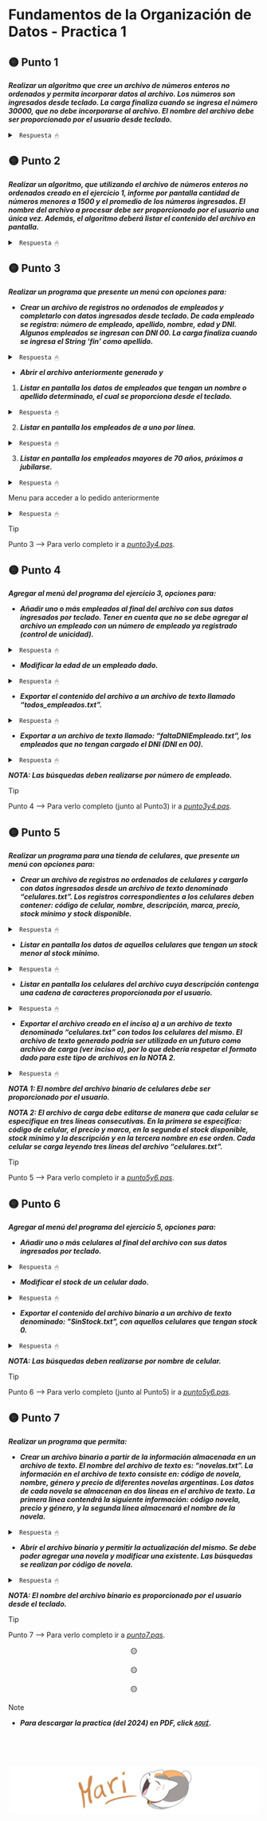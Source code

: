 # Fundamentos de la Organización de Datos - Practica 1


## 🟡 Punto 1

***Realizar un algoritmo que cree un archivo de números enteros no ordenados y permita incorporar datos al archivo. Los números son ingresados desde teclado. La carga finaliza cuando se ingresa el número 30000, que no debe incorporarse al archivo. El nombre del archivo debe ser proporcionado por el usuario desde teclado.***

<details><summary> <code> Respuesta 🖱 </code></summary><br>

~~~
Program punto1;
type
    numeros = file of integer;
procedure recorro(var aN:numeros);
var 
	num:integer;
begin
	reset(aN);
	while (not eof(aN)) do begin
        read(aN,num); 
        writeln(num);
    end;
    close(aN);
end;
var
    archivoN : numeros;
    num : integer;
    nombre : string;
begin
    writeln ('Ingrese el nombre del archivo');
    read(nombre);
    Assign(archivoN,nombre);
    Rewrite(archivoN);
    read(num);
    while (num <> 30000) do begin
        write(archivoN,num);
        read(num);
    end;
    close(archivoN);
    recorro(archivoN);
end.
~~~

</details>

## 🟡 Punto 2

***Realizar un algoritmo, que utilizando el archivo de números enteros no ordenados creado en el ejercicio 1, informe por pantalla cantidad de números menores a 1500 y el promedio de los números ingresados. El nombre del archivo a procesar debe ser proporcionado por el usuario una única vez. Además, el algoritmo deberá listar el contenido del archivo en pantalla.***

<details><summary> <code> Respuesta 🖱 </code></summary><br>

~~~
Program punto2;
type
    numeros = file of integer;
procedure procesar(var aN:numeros; var prom:real; var men:integer);
var 
	num,suma,cant:integer;
begin
	reset(aN);
    suma:=0;
	while (not eof(aN)) do begin
        read(aN,num); 
        writeln(num);
        suma:=suma+num;     {suma y cant son para sacar el promedio}
        cant:=cant+1;
        if (num<1500)then 
            men:=men+1
    end;
    close(aN);
    if (cant<>0) then
        prom:=suma/cant;
end;
var
    archivoN : numeros;
    prom: real;
    num,men: integer;
    nombre : string;
begin
    writeln ('Ingrese el nombre del archivo'); {ingreso nombre y lo asigno al archivo}
    read(nombre);
    Assign(archivoN,nombre);    {conecto nombre fisico y nombre logico}
    Rewrite(archivoN);          {creo el archivo}
    read(num);
    while (num <> 30000) do begin
        write(archivoN,num);
        read(num);
    end;
    close(archivoN);            {cierro el archivo}
    men:=0;
    procesar(archivoN,prom,men);
    WriteLn('Cantidad de numeros menores a 1500: ',men);
    WriteLn('Promedio de los numeros ingresados: ',prom);
end.
~~~

</details>

## 🟡 Punto 3

***Realizar un programa que presente un menú con opciones para:***

* ***Crear un archivo de registros no ordenados de empleados y completarlo con datos ingresados desde teclado. De cada empleado se registra: número de empleado, apellido, nombre, edad y DNI. Algunos empleados se ingresan con DNI 00. La carga finaliza cuando se ingresa el String ‘fin’ como apellido.***

<details><summary> <code> Respuesta 🖱 </code></summary><br>

~~~
Program punto3;
type
    empleR = record
        nro:integer;
        edad:integer;
        dni:integer;
        apell:string[20];
        nomb:string[20];
    end;
    empleado = file of empleR;
{asignar nombre a archivo}
procedure asignar(var arc_emp:empleado);
var
    nombre:string[15];
begin
    WriteLn('Ingrese nombre de archivo: ');
    readln(nombre);
    Assign(arc_emp,nombre);
end;
{cargar empleados hasta ingresar el ape "fin"}
procedure carga(var arc_emp: empleado);
var
    emp:empleR;
begin
    Rewrite(arc_emp);
    WriteLn('Ingrese apellido, numero, edad, dni y nombre: ');
    ReadLn(emp.apell);
    while(emp.apell<>'fin')do begin
      ReadLn(emp.nro);
      ReadLn(emp.edad);
      ReadLn(emp.dni);
      ReadLn(emp.nomb);
      write(arc_emp,emp);
      ReadLn(emp.apell);
    end;
    Close(arc_emp);
end;
{programa principal}
var
    arc_emp:empleado;
begin
    asignar(arc_emp);
    carga(arc_emp);
end.
~~~

</details>

* ***Abrir el archivo anteriormente generado y***

1. ***Listar en pantalla los datos de empleados que tengan un nombre o apellido determinado, el cual se proporciona desde el teclado.***

<details><summary> <code> Respuesta 🖱 </code></summary><br>

~~~
{muestra un empleado en pantalla}
procedure mostrarEmpl(emp:empleR);
begin
    WriteLn('Apellido: ',emp.apell,' | Nombre: ',emp.nomb,' | Nro de empleado: ',
    emp.nro,' | Edad: ',emp.edad,' | DNI: ',emp.dni);
end;
{buscar un empleado a partir de un nombre o un apellido}
procedure buscar(var arc_emp:empleado);
var
    nom_ape:string[20];
    emp:empleR;
begin
    WriteLn('Ingrese nombre o apellido: ');
    ReadLn(nom_ape);
    Reset(arc_emp);
    while(not eof(arc_emp)) do begin
      Read(arc_emp,emp);
      if (emp.nomb=nom_ape)or(emp.apell=nom_ape) then
        mostrarEmpl(emp);
    end;
    Close(arc_emp);
end;
~~~

</details>

2. ***Listar en pantalla los empleados de a uno por línea.***

<details><summary> <code> Respuesta 🖱 </code></summary><br>

~~~
{muestra todos los empleados cargados}
procedure mostrarTodo(var arc_emp:empleado);
var
    emp:empleR;
begin
    Reset(arc_emp);
    while(not eof(arc_emp))do begin
        Read(arc_emp,emp);
        mostrarEmpl(emp); {codigo subido en el inciso anterior}
    end;
    Close(arc_emp);
end;
~~~

</details>

3. ***Listar en pantalla los empleados mayores de 70 años, próximos a jubilarse.***

<details><summary> <code> Respuesta 🖱 </code></summary><br>

~~~
{mostrar empleados mayores de 70 años}
procedure mayoresSetenta(var arc_emp:empleado);
var
    emp:empleR;
begin
    Reset(arc_emp);
    while (not eof(arc_emp)) do begin
        Read(arc_emp,emp);
        if(emp.edad>70)then
          mostrarEmpl(emp); {codigo subido en el inciso anterior}
    end;
    Close(arc_emp);
end;
~~~

</details>

Menu para acceder a lo pedido anteriormente

<details><summary> <code> Respuesta 🖱 </code></summary><br>

~~~
{menu}
procedure menu(var arc_emp:empleado);
var
    opMenu:integer;
begin
    opMenu:=4;
    while(opMenu<>0)do begin
      writeln('Ingrese la opcion que desea');
      writeln('1 --> Buscar empleado por nombre o apellido.');
      writeln('2 --> Mostrar todos los empleados.');
      writeln('3 --> Mostrar los empleados mayores de 70 años.');
      writeln('Cualquier otro --> Salir.');
      read(opMenu);
      case opMenu of
        1:buscar(arc_emp);
        2:mostrarTodo(arc_emp);
        3:mayoresSetenta(arc_emp);
      end;
    end;
end;
~~~

</details>

>[!TIP]
>
> Punto 3 --> Para verlo completo ir a [*punto3y4.pas*](/practica1/punto3y4.pas).

## 🟡 Punto 4

***Agregar al menú del programa del ejercicio 3, opciones para:***

* ***Añadir uno o más empleados al final del archivo con sus datos ingresados por teclado. Tener en cuenta que no se debe agregar al archivo un empleado con un número de empleado ya registrado (control de unicidad).***

<details><summary> <code> Respuesta 🖱 </code></summary><br>

Debo agregar la opcion de carga en el menu (opción = 4). Luego modificar el procedimiento para cargar nuevos empleados preguntando si el número de empleado ya existe, y sino no lo cargo.
Además agrego la función para verificar si el empleado existe (que va a devolver un boolean). Función a continuación:

~~~
{PUNTO4 --> verificar si el empleado a agregar existe o no}
function existe(arc_emp:empleado;integer: nro):boolean;
var
    aux:boolean;
    emp:empleR;
begin
    reset(arc_emp);
    aux:=false;
    while(not eof(arc_emp) and (aux=false)) do begin
      Read(arc_emp,emp);
      if(emp.nro = nro) then
        aux:=true;
    end;
    return := aux;
end;
~~~

</details>

* ***Modificar la edad de un empleado dado.***

<details><summary> <code> Respuesta 🖱 </code></summary><br>

Debo agregar la opcion de modificacion de la edad de un empleado en el menu (opción = 5). Luego agrego la función para modificar la edad del empleado a continuación:

~~~
{PUNTO4 --> modificar la edad de un empleado dado}
procedure cambioEdad(var arc_emp:empleado);
var
    numEmp,edad:integer;
    emp:empleR;
    aux:Boolean;
begin
    aux:=false;
    WriteLn('Ingrese numero de empleado: ');
    ReadLn(numEmp);
    Reset(arc_emp);
    while(not eof(arc_emp) and aux=false) do begin
      Read(arc_emp,emp);
      if (emp.num=numEmp) then 
        aux:=true;
    end;
    if (aux) then begin
        WriteLn('Ingrese nueva edad de empleado: ');
        ReadLn(edad);
        seek(arc_emp,FilePos(arc_emp)-1);
        emp.edad:=edad;
        Write(arc_emp,emp);
    end
    else 
        WriteLn('El numero ingresado no coincide con ningún empleado registrado.');
    Close(arc_emp);
end;
~~~

</details>

* ***Exportar el contenido del archivo a un archivo de texto llamado “todos_empleados.txt”.***

<details><summary> <code> Respuesta 🖱 </code></summary><br>

Agrego la opcion para exportar al menu (opción = 6) y luego el procedimiento para exportar el archivo a un archivo de texto.

~~~
{PUNTO4 --> exportar a archivo de texto}
procedure exportar(var arc_emp:empleado);
var
    txt: Text;
    emp:empleR;
begin 
    Assign(txt, 'todos_empleados.txt');
    reset(arc_emp);
    Rewrite(txt);
    while (not eof(arc_emp)) do begin 
        read(arc_emp, emp);
        writeln(txt,
        ' ',emp.nro,
        ' ',emp.edad,
        ' ',emp.dni,
        ' ',emp.apell,
        ' ',emp.nomb);
    end;
    close(arc_emp);
    close(txt);
end;
~~~

</details>

* ***Exportar a un archivo de texto llamado: “faltaDNIEmpleado.txt”, los empleados que no tengan cargado el DNI (DNI en 00).***

<details><summary> <code> Respuesta 🖱 </code></summary><br>

Agrego la opcion para exportar al menu los datos de los empleados que no tienen el dni cargado (opción = 7) y luego el procedimiento para exportar el archivo a un archivo de texto.

~~~
{PUNTO4 --> exportar a archivo de texto los empleados sin DNI cargado}
procedure exportarSinDNI(var arc_emp:empleado);
var
    txt: Text;
    emp:empleR;
begin 
    Assign(txt, 'faltaDNIEmpleado.txt');
    reset(arc_emp);
    Rewrite(txt);
    while (not eof(arc_emp)) do begin 
        read(arc_emp, emp);
        if(emp.dni=0)then
            writeln(txt,
            ' ',emp.nro,
            ' ',emp.edad,
            ' ',emp.dni,
            ' ',emp.apell,
            ' ',emp.nomb);
    end;
    close(arc_emp);
    close(txt);
end;
~~~

</details>

***NOTA: Las búsquedas deben realizarse por número de empleado.***

>[!TIP]
>
> Punto 4 --> Para verlo completo (junto al Punto3) ir a [*punto3y4.pas*](/practica1/punto3y4.pas).

## 🟡 Punto 5

***Realizar un programa para una tienda de celulares, que presente un menú con opciones para:***

* ***Crear un archivo de registros no ordenados de celulares y cargarlo con datos ingresados desde un archivo de texto denominado “celulares.txt”. Los registros correspondientes a los celulares deben contener: código de celular, nombre, descripción, marca, precio, stock mínimo y stock disponible.***

<details><summary> <code> Respuesta 🖱 </code></summary><br>

~~~
Program punto5;
type
    celR = record
        cod: integer;
        nombre: string[15];
        descr: string[50];
        marca: string[15];
        precio: real;
        stockMin: integer;
        stockDisp: integer;
    end;
    celulares = file of celR;

{asignar nombre al archivo (NOTA1)}
procedure asignar(var arc_cel:celulares);
var
    nombre:string[15];
begin
    WriteLn('Ingrese nombre de archivo: ');
    readln(nombre);
    Assign(arc_cel,nombre);
end;

{carga de registros de celulares (no ordenados) desde un archivo de texto}
procedure carga(var arc_cel:celulares);
var
    txt:Text;
    c:celR;
begin
    asignar(arc_cel); {Asigno nombre al archivo}
    Rewrite(arc_cel); {Abro archivo en donde guardaré los datos (por primera vez)}
    Assignn(txt,'celulares.txt');
    Reset(txt); {Reabro archivo desde donde voy a leer}
    while(not Eof(txt)) do begin {siempre poner los string al final de la linea}
        readln(txt,c.cod,c.precio,c.marca); {carga especificada en NOTA2}
        readln(txt,c.stockDisp,c.stockMin,c.descr);
        readln(txt,c.nombre);
        write(arc_cel, c);
    end;
    Close(arc_cel);
    Close(txt);
end;

{programa pincipal}
var
    arc_cel:celulares;
begin
    carga(arc_cel);  
end.
~~~

</details>

* ***Listar en pantalla los datos de aquellos celulares que tengan un stock menor al stock mínimo.***

<details><summary> <code> Respuesta 🖱 </code></summary><br>

~~~
procedure imprCel(c:celR);
begin
    WriteLn('Codigo: '+ c.cod + ', Nombre: ' + c.nombre +
    ', Descripción: '+ c.descr + ', Marca: ' + c.marca + 
    ', Precio: ' + c.precio + ', Stock Minimo: ' + c.stockMin + 
    ', Stock Disponible: ' + c.stockDisp);
end;

{Listar en pantalla celulares con un stock menor al stock mínimo.}
procedure listarStkMenor(var arc_cel:celulares);
var
    c:celR;
    aux:Boolean;
begin
    reset(arc_cel);
    aux:=false;
    {Leo uno por uno los celulares del archivo de celulares}
    while (not Eof(arc_cel)) do begin
      Read(arc_cel,c);
      if(c.stockDisp < c.stockMin) then begin {Comparo los stock}
        if(not aux) then begin
          WriteLn('Celulares con un stock menor al stock minimo: ');
          aux:=true;
        end;
        {Muestro en pantalla los que el stock es menor al minimo (PROCED)}
        imprCel(c);
      end;
    end;
    if(not aux)then
      WriteLn('No se encontraron celulares con un stock menor al mínimo.');
    Close(arc_cel);
end;
~~~

</details>

* ***Listar en pantalla los celulares del archivo cuya descripción contenga una cadena de caracteres proporcionada por el usuario.***

<details><summary> <code> Respuesta 🖱 </code></summary><br>

~~~
{Listar en pantalla celulares cuya descripción tenga cadena de caracteres dada por el usuario.}
procedure buscarDesc(var arc_cel:celulares);
var
    des: string[50];
    aux: Boolean;
    c: celR;
begin
    Reset(arc_cel);
    aux:=false;
    WriteLn('Ingrese descripción: ');
    ReadLn(aux);
    while (not Eof(arc_cel)) do begin
      Read(arc_cel,c);
      if(aux = c.descr) then begin
        if(not aux) then begin
            aux:=true;
            WriteLn('Lista de celulares que coinciden con la descripción ingresada: ');
        end;
      end;
      imprCel(c);
    end;
    if(not aux)then 
        WriteLn('No se encontraron coincidencias.');
    Close(arc_cel);
end;
~~~

</details>

* ***Exportar el archivo creado en el inciso a) a un archivo de texto denominado “celulares.txt” con todos los celulares del mismo. El archivo de texto generado podría ser utilizado en un futuro como archivo de carga (ver inciso a), por lo que debería respetar el formato dado para este tipo de archivos en la NOTA 2.***

<details><summary> <code> Respuesta 🖱 </code></summary><br>

~~~
{Exportar el archivo creado en a) al archivo de texto: “celulares.txt”, respetando el formato dado en la NOTA 2.}
procedure exportar(var arc_cel: celulares);
var
    txt: Text;
    c: celR;
begin
    {abro el archivo creado en a)}
    Reset(arc_cel);
    {creo y abro el archivo “celulares.txt”}
    Assign(txt,'celulares.txt');
    Rewrite(txt);
    {voy leyendo y exportando los celulares uno a uno (NOTA2)}
    while (not Eof(arc_cel)) do begin
      Read(arc_cel,c);
      WriteLn(txt,c.cod,' ',c.precio,' ',c.marca); {NOTA 2 --> Linea1: código, precio y marca}
      WriteLn(txt,c.stockDisp,' ', c.stockMin, ' ', c.descr); {NOTA 2 --> Linea2: stock disponible, stock mínimo y descripción}
      WriteLn(txt,c.nombre,' '); {NOTA 2 --> Linea3: nombre}
    end;
    {cierro ambos archivos}
    Close(arc_cel);
    Close(txt);
end;
~~~

</details>

***NOTA 1: El nombre del archivo binario de celulares debe ser proporcionado por el usuario.***

***NOTA 2: El archivo de carga debe editarse de manera que cada celular se especifique en tres líneas consecutivas. En la primera se especifica: código de celular, el precio y marca, en la segunda el stock disponible, stock mínimo y la descripción y en la tercera nombre en ese orden. Cada celular se carga leyendo tres líneas del archivo “celulares.txt”.***

>[!TIP]
>
> Punto 5 --> Para verlo completo ir a [*punto5y6.pas*](/practica1/punto5y6.pas).

## 🟡 Punto 6

***Agregar al menú del programa del ejercicio 5, opciones para:***

* ***Añadir uno o más celulares al final del archivo con sus datos ingresados por teclado.***

<details><summary> <code> Respuesta 🖱 </code></summary><br>

~~~
procedure leerCel(var c:celR);
begin
    WriteLn('Ingrese codigo, precio, marca, stock disponible, stock minimo, descripcion y nombre');
    readln(c.cod);
    readln(c.precio);
    readln(c.marca);
    readln(c.stockDisp);
    readln(c.stockMin);
    readln(c.descr);
    readln(c.nombre);
end;

{PUNTO6: Añadir uno o más celulares al final del archivo con datos ingresados por teclado.}
procedure añadir(var arc_cel: celulares);
var
    c:celR;
    opcion:Char;
    ok:Boolean;
begin
    ok:=true;
    Reset(arc_cel);
    Seek(arc_cel,FileSize(arc_cel));
    while (ok) do begin
      leerCel(c);
      WriteLn('Indique si quiere ingresar otro celular [s/n]');
      ReadLn(opcion);
      if(opcion='n')then
        ok:=false;
      Write(arc_cel,c);
    end;
    Close(arc_cel);
end;
~~~

</details>

* ***Modificar el stock de un celular dado.***

<details><summary> <code> Respuesta 🖱 </code></summary><br>

~~~
{PUNTO6: Modificar el stock de un celular dado.}
procedure modificarStock(var arc_cel:celulares);
var
    c:celR;
    aux:string[15];
    encontre:Boolean;
begin
    Reset(arc_cel);
    encontre:=false;
    {Pedir que ingrese el nombre del celular}
    WriteLn('Ingrese el nombre del celular que busca: ');
    ReadLn(aux);
    {Recorrer el archivo de celulares para buscar el celular}
    while (not Eof(arc_cel) and (not encontre)) do begin
      read(arc_cel,c);
      if(c.nombre=aux) then
        encontre:=true;
    end;
    if(encontre)then begin {Si encuentro el celular}
      WriteLn ('Ingrese nuevo stock'); {Cambio el stock}
      ReadLn(c.stockDisp);
      Write(arc_cel,c); 
    end
    else {si no lo encuentro}
      WriteLn('El celular no se encuentra en el archivo.'); {aviso que no lo encontre}
    Close(arc_cel);
end;
~~~

</details>

* ***Exportar el contenido del archivo binario a un archivo de texto denominado: "SinStock.txt", con aquellos celulares que tengan stock 0.***

<details><summary> <code> Respuesta 🖱 </code></summary><br>

~~~
{Exportar al archivo "SinStock.txt" los celulares con stock = 0}
procedure exportarSinStock(var arc_cel:celulares)
var
    txt:Text;
    c:celR;
begin
    Reset(arc_cel);
    {Crear archivo "SinStock.txt"}
    Assign(txt,'SinStock.txt');
    Rewrite(txt);
    {Recorrer el archivo de celulares y fijarme los que tienen stock = 0}
    while (not Eof(arc_cel)) do begin
      Read(arc_cel,c);
      {Si hay algun stock = 0 lo guardo en el archivo nuevo}
      if(c.stockDisp = 0) then begin
        WriteLn(txt,c.cod,' ',c.precio,' ',c.marca); {NOTA 2 --> Linea1: código, precio y marca}
        WriteLn(txt,c.stockDisp,' ', c.stockMin, ' ', c.descr); {NOTA 2 --> Linea2: stock disponible, stock mínimo y descripción}
        WriteLn(txt,c.nombre,' '); {NOTA 2 --> Linea3: nombre}
      end;
    end;
    Close(arc_cel);
    Close(txt);
end;
~~~

</details>

***NOTA: Las búsquedas deben realizarse por nombre de celular.***

>[!TIP]
>
> Punto 6 --> Para verlo completo (junto al Punto5) ir a [*punto5y6.pas*](/practica1/punto5y6.pas).

## 🟡 Punto 7

***Realizar un programa que permita:***

* ***Crear un archivo binario a partir de la información almacenada en un archivo de texto. El nombre del archivo de texto es: “novelas.txt”. La información en el archivo de texto consiste en: código de novela, nombre, género y precio de diferentes novelas argentinas. Los datos de cada novela se almacenan en dos líneas en el archivo de texto. La primera línea contendrá la siguiente información: código novela, precio y género, y la segunda línea almacenará el nombre de la novela.***

<details><summary> <code> Respuesta 🖱 </code></summary><br>

~~~
Program punto7;
type
    novelaR = record
        cod:Integer;
        nombre:string[30];
        genero:string[30];
        precio:real;
    end;
    novelas = file of novelaR;

{nombrar archivo binario}
procedure asignarNombre(var arc_nov: novelas);
var
    nombre:String;
begin
    WriteLn('Ingrese el nombre del archivo: ');
    ReadLn(nombre);
    Assign(arc_nov,nombre);
end;

{cargar archivo binario a partir del archivo de texto}
procedure carga(var arc_nov: novelas);
var
    txt: Text;
    n:novelaR;
begin
    {asignar nombre a archivo binario y abrir}
    asignarNombre(arc_nov);
    Rewrite(arc_nov);
    {asignar a txt = “novelas.txt” y abrir archivo de texto}
    Assign(txt,'novelas.txt');
    Reset(txt);
    {mientras no se termine el archivo de texto, cargar el archivo binario} 
    while (not Eof(txt)) do begin
        readLn(txt,n.cod,n.precio,n.genero);
        readLn(txt,n.nombre);
        write(arc_nov,n);
    end;
    {cerrar archivos}
    Close(arc_nov);
    Close()
end;

{programa principal}
var
    arc_nov = novelas;
begin
    carga(arc_nov);
end.
~~~

</details>

* ***Abrir el archivo binario y permitir la actualización del mismo. Se debe poder agregar una novela y modificar una existente. Las búsquedas se realizan por código de novela.***

<details><summary> <code> Respuesta 🖱 </code></summary><br>

~~~

~~~

</details>

***NOTA: El nombre del archivo binario es proporcionado por el usuario desde el teclado.***

>[!TIP]
>
> Punto 7 --> Para verlo completo ir a [*punto7.pas*](/practica1/punto7.pas).

<p align=center>🟡</p>
<p align=center>🟡</p>
<p align=center>🟡</p>


>[!NOTE]
>
> * ***Para descargar la practica (del 2024) en PDF, click [<code>AQUÍ</code>](https://drive.google.com/file/d/1oVU2CYF7ZRFz3GPg8pN85K9uvSB5Cjsv/view?usp=sharing).***


<br>
<br>
<br>


<p><img align="center" src="https://github.com/Marimari2342/Marimari2342/blob/main/firmagith.png" alt="marigit"/></p>

